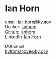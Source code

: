# Ian Horn

email: [ian.horn@ky.gov](ian.horn@ky.gov)  
Docker: [ianhorn](https://hub.docker.com/repositories/ianhorn)  
Github: [ianhorn](https://github.com/ianhorn)  
LinkedIn: [Ian Horn](https://www.linkedin.com/in/ian-horn-503b1022/)

DGI Email  
[kyfromabove@ky.gov](kyfromabove@ky.gov)